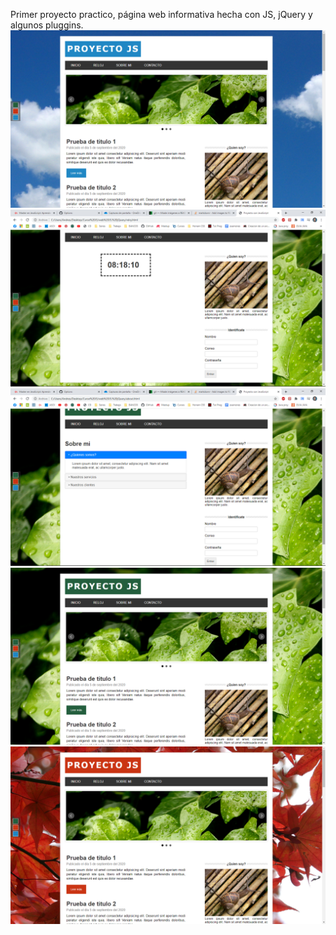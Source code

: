 Primer proyecto practico, página web informativa hecha con JS, jQuery y algunos pluggins.
 ![](https://github.com/anfalco/Information-web--jQuery/blob/master/imgREADME/2020-09-04%20(13).png)
 ![](https://github.com/anfalco/Information-web--jQuery/blob/master/imgREADME/2020-09-04%20(22).png)
 ![](https://github.com/anfalco/Information-web--jQuery/blob/master/imgREADME/2020-09-04%20(23).png)
 ![](https://github.com/anfalco/Information-web--jQuery/blob/master/imgREADME/2020-09-04%20(20).png)
 ![](https://github.com/anfalco/Information-web--jQuery/blob/master/imgREADME/2020-09-04%20(21).png)
 
 

